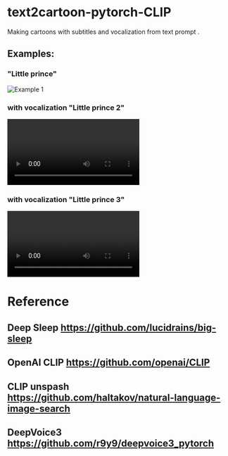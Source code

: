 # text2cartoon-pytorch-CLIP
Making cartoons with subtitles and vocalization from text prompt . 

## Examples:

### "Little prince"
![Example 1](https://github.com/ZackPashkin/text2cartoon-pytorch-CLIP/blob/main/examples/little_prince%20(1).gif)


### with vocalization "Little prince 2"
![Example 2](https://github.com/ZackPashkin/text2cartoon-pytorch-CLIP/blob/main/examples/res_short.mp4)

### with vocalization "Little prince 3"
![Example 3](https://github.com/ZackPashkin/text2cartoon-pytorch-CLIP/blob/main/examples/res_short.mp4)

# Reference
##  Deep Sleep https://github.com/lucidrains/big-sleep
## OpenAI CLIP https://github.com/openai/CLIP
## CLIP unspash https://github.com/haltakov/natural-language-image-search
## DeepVoice3 https://github.com/r9y9/deepvoice3_pytorch


